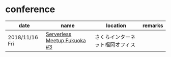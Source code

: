 # conference

| date | name | location | remarks |
| --- | --- | --- | ---
| 2018/11/16 Fri | [Serverless Meetup Fukuoka #3](https://serverless.connpass.com/event/102585/) | さくらインターネット福岡オフィス|
